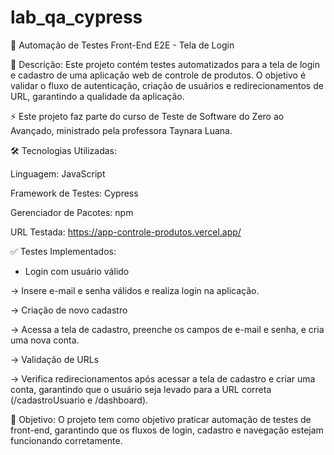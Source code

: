 # lab_qa_cypress

🧪 Automação de Testes Front-End E2E - Tela de Login

📄 Descrição:
Este projeto contém testes automatizados para a tela de login e cadastro de uma aplicação web de controle de produtos. O objetivo é validar o fluxo de autenticação, criação de usuários e redirecionamentos de URL, garantindo a qualidade da aplicação.

⚡ Este projeto faz parte do curso de Teste de Software do Zero ao Avançado, ministrado pela professora Taynara Luana.

🛠️ Tecnologias Utilizadas:
 
Linguagem: JavaScript

Framework de Testes: Cypress

Gerenciador de Pacotes: npm

URL Testada: https://app-controle-produtos.vercel.app/

✅ Testes Implementados:

- Login com usuário válido

-> Insere e-mail e senha válidos e realiza login na aplicação.

-> Criação de novo cadastro

-> Acessa a tela de cadastro, preenche os campos de e-mail e senha, e cria uma nova conta.

-> Validação de URLs

-> Verifica redirecionamentos após acessar a tela de cadastro e criar uma conta, garantindo que o usuário seja levado para a URL correta (/cadastroUsuario e /dashboard).

📌 Objetivo:
O projeto tem como objetivo praticar automação de testes de front-end, garantindo que os fluxos de login, cadastro e navegação estejam funcionando corretamente.
